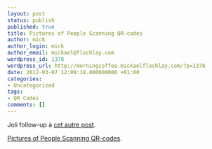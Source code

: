 ```yaml
---
layout: post
status: publish
published: true
title: Pictures of People Scanning QR-codes
author: mick
author_login: mick
author_email: mickael@flochlay.com
wordpress_id: 1378
wordpress_url: http://morningcoffee.mickaelflochlay.com/?p=1378
date: 2012-03-07 12:09:18.000000000 +01:00
categories:
- Uncategorized
tags:
- QR Codes
comments: []
---
```

Joli follow-up à <a title="WTF QR CODES" href="http://morningcoffee.mickaelflochlay.com/1371/wtf-qr-codes">cet autre post</a>.

<a href="http://picturesofpeoplescanningqrcodes.tumblr.com/">Pictures of People Scanning QR-codes</a>.
